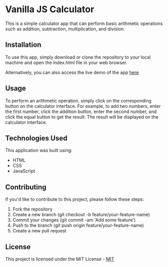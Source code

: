 # Vanilla JS Calculator 

This is a simple calculator app that can perform basic arithmetic operations such as addition, subtraction, multiplication, and division.

## Installation

To use this app, simply download or clone the repository to your local machine and open the index.html file in your web browser.

Alternatively, you can also access the live demo of the app [here](https://rm-vanillajs-calculator.netlify.app/)


## Usage

To perform an arithmetic operation, simply click on the corresponding button on the calculator interface. For example, to add two numbers, enter the first number, click the addition button, enter the second number, and click the equal button to get the result. The result will be displayed on the calculator interface.

## Technologies Used

This application was built using:

- HTML
- CSS
- JavaScript

## Contributing

If you'd like to contribute to this project, please follow these steps:

1. Fork the repository
2. Create a new branch (git checkout -b feature/your-feature-name)
3. Commit your changes (git commit -am 'Add some feature')
4. Push to the branch (git push origin feature/your-feature-name)
5. Create a new pull request

## License

This project is licensed under the MIT License - [MIT](https://choosealicense.com/licenses/mit/)